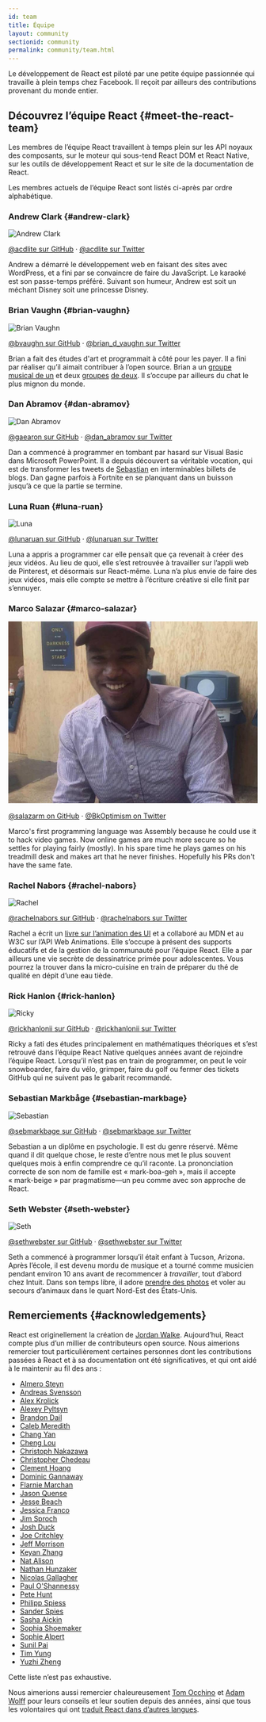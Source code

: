 ```yaml
---
id: team
title: Équipe
layout: community
sectionid: community
permalink: community/team.html
---
```


Le développement de React est piloté par une petite équipe passionnée qui travaille à plein temps chez Facebook.  Il reçoit par ailleurs des contributions provenant du monde entier.

## Découvrez l’équipe React {#meet-the-react-team}

Les membres de l’équipe React travaillent à temps plein sur les API noyaux des composants, sur le moteur qui sous-tend React DOM et React Native, sur les outils de développement React et sur le site de la documentation de React.

Les membres actuels de l’équipe React sont listés ci-après par ordre alphabétique.

### Andrew Clark {#andrew-clark}

![Andrew Clark](../images/team/acdlite.jpg)

[@acdlite sur GitHub](https://github.com/acdlite) &middot; [@acdlite sur Twitter](https://twitter.com/acdlite)

Andrew a démarré le développement web en faisant des sites avec WordPress, et a fini par se convaincre de faire du JavaScript.  Le karaoké est son passe-temps préféré.  Suivant son humeur, Andrew est soit un méchant Disney soit une princesse Disney.

### Brian Vaughn {#brian-vaughn}

![Brian Vaughn](../images/team/bvaughn.jpg)

[@bvaughn sur GitHub](https://github.com/bvaughn) &middot; [@brian\_d\_vaughn sur Twitter](https://twitter.com/brian_d_vaughn)

Brian a fait des études d'art et programmait à côté pour les payer.  Il a fini par réaliser qu’il aimait contribuer à l’open source.  Brian a un [groupe musical de un](https://soundcloud.com/brianvaughn/) et deux [groupes](https://soundcloud.com/pilotlessdrone) [de deux](https://soundcloud.com/pinwurm). Il s’occupe par ailleurs du chat le plus mignon du monde.

### Dan Abramov {#dan-abramov}

![Dan Abramov](../images/team/gaearon.jpg)

[@gaearon sur GitHub](https://github.com/gaearon) &middot; [@dan_abramov sur Twitter](https://twitter.com/dan_abramov)

Dan a commencé à programmer en tombant par hasard sur Visual Basic dans Microsoft PowerPoint.  Il a depuis découvert sa véritable vocation, qui est de transformer les tweets de [Sebastian](#sebastian-markbage) en interminables billets de blogs. Dan gagne parfois à Fortnite en se planquant dans un buisson jusqu’à ce que la partie se termine.

### Luna Ruan {#luna-ruan}

![Luna](../images/team/lunaruan.jpg)

[@lunaruan sur GitHub](https://github.com/lunaruan) &middot; [@lunaruan sur Twitter](https://twitter.com/lunaruan)

Luna a appris a programmer car elle pensait que ça revenait à créer des jeux vidéos.  Au lieu de quoi, elle s’est retrouvée à travailler sur l’appli web de Pinterest, et désormais sur React-même.  Luna n’a plus envie de faire des jeux vidéos, mais elle compte se mettre à l’écriture créative si elle finit par s’ennuyer.

### Marco Salazar {#marco-salazar}

![Marco](../images/team/salazarm.jpeg)

[@salazarm on GitHub](https://github.com/salazarm) &middot; [@BkOptimism on Twitter](https://twitter.com/BkOptimism)

Marco's first programming language was Assembly because he could use it to hack video games. Now online games are much more secure so he settles for playing fairly (mostly). In his spare time he plays games on his treadmill desk and makes art that he never finishes. Hopefully his PRs don't have the same fate.

### Rachel Nabors {#rachel-nabors}

![Rachel](../images/team/rnabors.jpg)

[@rachelnabors sur GitHub](https://github.com/rachelnabors) &middot; [@rachelnabors sur Twitter](https://twitter.com/rachelnabors)

Rachel a écrit un [livre sur l’animation des UI](https://abookapart.com/products/animation-at-work) et a collaboré au MDN et au W3C sur l’API Web Animations.  Elle s’occupe à présent des supports éducatifs et de la gestion de la communauté pour l’équipe React.  Elle a par ailleurs une vie secrète de dessinatrice primée pour adolescentes.  Vous pourrez la trouver dans la micro-cuisine en train de préparer du thé de qualité en dépit d’une eau tiède.

### Rick Hanlon {#rick-hanlon}

![Ricky](../images/team/rickhanlonii.jpg)

[@rickhanlonii sur GitHub](https://github.com/rickhanlonii) &middot; [@rickhanlonii sur Twitter](https://twitter.com/rickhanlonii)

Ricky a fati des études principalement en mathématiques théoriques et s’est retrouvé dans l’équipe React Native quelques années avant de rejoindre l’équipe React.  Lorsqu’il n’est pas en train de programmer, on peut le voir snowboarder, faire du vélo, grimper, faire du golf ou fermer des tickets GitHub qui ne suivent pas le gabarit recommandé.

### Sebastian Markbåge {#sebastian-markbage}

![Sebastian](../images/team/sebmarkbage.jpg)

[@sebmarkbage sur GitHub](https://github.com/sebmarkbage) &middot; [@sebmarkbage sur Twitter](https://twitter.com/sebmarkbage)

Sebastian a un diplôme en psychologie.  Il est du genre réservé.  Même quand il dit quelque chose, le reste d’entre nous met le plus souvent quelques mois à enfin comprendre ce qu’il raconte.  La prononciation correcte de son nom de famille est « mark-boa-geh », mais il accepte « mark-beige » par pragmatisme—un peu comme avec son approche de React.

### Seth Webster {#seth-webster}

![Seth](../images/team/sethwebster.jpg)

[@sethwebster sur GitHub](https://github.com/sethwebster) &middot; [@sethwebster sur Twitter](https://twitter.com/sethwebster)

Seth a commencé à programmer lorsqu’il était enfant à Tucson, Arizona. Après l’école, il est devenu mordu de musique et a tourné comme musicien pendant environ 10 ans avant de recommencer à *travailler*, tout d’abord chez Intuit.  Dans son temps libre, il adore [prendre des photos](https://www.sethwebster.com) et voler au secours d’animaux dans le quart Nord-Est des États-Unis.

## Remerciements {#acknowledgements}

React est originellement la création de [Jordan Walke](https://github.com/jordwalke).  Aujourd’hui, React compte plus d’un millier de contributeurs open source.  Nous aimerions remercier tout particulièrement certaines personnes dont les contributions passées à React et à sa documentation ont été significatives, et qui ont aidé à le maintenir au fil des ans :

* [Almero Steyn](https://github.com/AlmeroSteyn)
* [Andreas Svensson](https://github.com/syranide)
* [Alex Krolick](https://github.com/alexkrolick)
* [Alexey Pyltsyn](https://github.com/lex111)
* [Brandon Dail](https://github.com/aweary)
* [Caleb Meredith](https://github.com/calebmer)
* [Chang Yan](https://github.com/cyan33)
* [Cheng Lou](https://github.com/chenglou)
* [Christoph Nakazawa](https://github.com/cpojer)
* [Christopher Chedeau](https://github.com/vjeux)
* [Clement Hoang](https://github.com/clemmy)
* [Dominic Gannaway](https://github.com/trueadm)
* [Flarnie Marchan](https://github.com/flarnie)
* [Jason Quense](https://github.com/jquense)
* [Jesse Beach](https://github.com/jessebeach)
* [Jessica Franco](https://github.com/Jessidhia)
* [Jim Sproch](https://github.com/jimfb)
* [Josh Duck](https://github.com/joshduck)
* [Joe Critchley](https://github.com/joecritch)
* [Jeff Morrison](https://github.com/jeffmo)
* [Keyan Zhang](https://github.com/keyz)
* [Nat Alison](https://github.com/tesseralis)
* [Nathan Hunzaker](https://github.com/nhunzaker)
* [Nicolas Gallagher](https://github.com/necolas)
* [Paul O'Shannessy](https://github.com/zpao)
* [Pete Hunt](https://github.com/petehunt)
* [Philipp Spiess](https://github.com/philipp-spiess)
* [Sander Spies](https://github.com/sanderspies)
* [Sasha Aickin](https://github.com/aickin)
* [Sophia Shoemaker](https://github.com/mrscobbler)
* [Sophie Alpert](https://github.com/sophiebits)
* [Sunil Pai](https://github.com/threepointone)
* [Tim Yung](https://github.com/yungsters)
* [Yuzhi Zheng](https://github.com/yuzhi)

Cette liste n’est pas exhaustive.

Nous aimerions aussi remercier chaleureusement [Tom Occhino](https://github.com/tomocchino) et [Adam Wolff](https://github.com/wolffiex) pour leurs conseils et leur soutien depuis des années, ainsi que tous les volontaires qui ont [traduit React dans d’autres langues](https://isreacttranslatedyet.com/).

